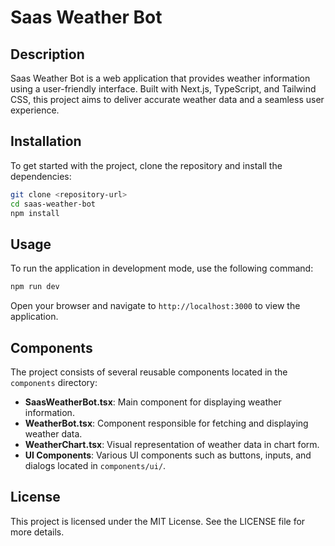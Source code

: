 # Saas Weather Bot

## Description
Saas Weather Bot is a web application that provides weather information using a user-friendly interface. Built with Next.js, TypeScript, and Tailwind CSS, this project aims to deliver accurate weather data and a seamless user experience.

## Installation
To get started with the project, clone the repository and install the dependencies:

```bash
git clone <repository-url>
cd saas-weather-bot
npm install
```

## Usage
To run the application in development mode, use the following command:

```bash
npm run dev
```

Open your browser and navigate to `http://localhost:3000` to view the application.

## Components
The project consists of several reusable components located in the `components` directory:

- **SaasWeatherBot.tsx**: Main component for displaying weather information.
- **WeatherBot.tsx**: Component responsible for fetching and displaying weather data.
- **WeatherChart.tsx**: Visual representation of weather data in chart form.
- **UI Components**: Various UI components such as buttons, inputs, and dialogs located in `components/ui/`.

## License
This project is licensed under the MIT License. See the LICENSE file for more details.

